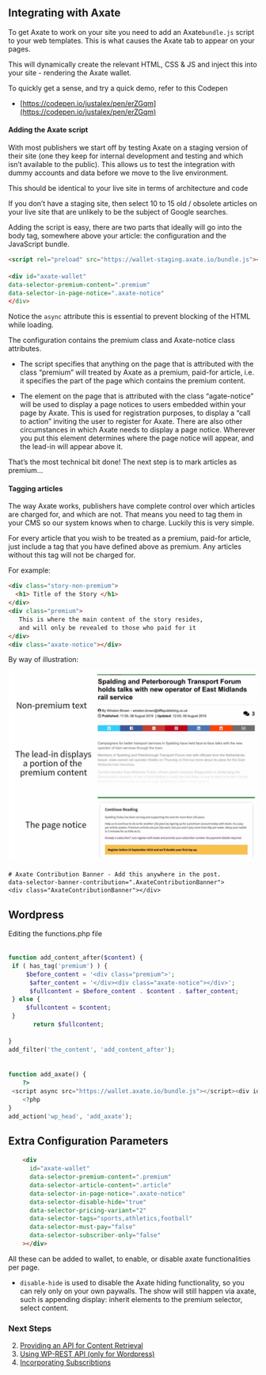 ## Integrating with Axate

To get Axate to work on your site you need to add an Axate`bundle.js` script to your web templates. This is what causes the Axate tab to appear on your pages.

This will dynamically create the relevant HTML, CSS & JS and inject this into your site - rendering the Axate wallet.

To quickly get a sense, and try a quick demo, refer to this Codepen

* [https://codepen.io/justalex/pen/erZGqm](https://codepen.io/justalex/pen/erZGqm)

#### Adding the Axate script

With most publishers we start off by testing Axate on a staging version of their site (one they keep for internal development and testing and which isn’t available to the public). This allows us to test the integration with dummy accounts and data before we move to the live environment.  

This should be identical to your live site in terms of architecture and code

If you don’t have a staging site, then select 10 to 15 old / obsolete articles on your live site that are unlikely to be the subject of Google searches.

Adding the script is easy, there are two parts that ideally will go into the body tag, somewhere above your article: the configuration and the JavaScript bundle.  

```html
<script rel="preload" src="https://wallet-staging.axate.io/bundle.js"></script>

<div id="axate-wallet" 
data-selector-premium-content=".premium" 
data-selector-in-page-notice=".axate-notice" 
</div>


```

Notice the `async` attribute this is essential to prevent blocking of the HTML while loading.

The configuration contains the premium class and Axate-notice class attributes.

* The script specifies that anything on the page that is attributed with the class “premium” will treated by Axate as a premium, paid-for article, i.e. it specifies the part of the page which contains the premium content.

* The element on the page that is attributed with the class “agate-notice” will be used to display a page notices to users embedded within your page by Axate. This is used for registration purposes, to display a “call to action” inviting the user to register for Axate. There are also other circumstances in which Axate needs to display a page notice. Wherever you put this element determines where the page notice will appear, and the lead-in will appear above it.

That’s the most technical bit done! The next step is to mark articles as premium...

#### Tagging articles

The way Axate works, publishers have complete control over which articles are charged for, and which are not. That means you need to tag them in your CMS so our system knows when to charge. Luckily this is very simple.

For every article that you wish to be treated as a premium, paid-for article, just include a tag that you have defined above as premium. Any articles without this tag will not be charged for.

For example:  

```html
<div class="story-non-premium">
  <h1> Title of the Story </h1>
</div>
<div class="premium"> 
   This is where the main content of the story resides,
   and will only be revealed to those who paid for it 
</div>
<div class="axate-notice"></div>
```

By way of illustration:

![Image of Axate Page Notice](../.assets/images/axate-page-notice.png)


```
# Axate Contribution Banner - Add this anywhere in the post. 
data-selector-banner-contribution=".AxateContributionBanner">
<div class="AxateContributionBanner"></div>
```

## Wordpress

Editing the functions.php file

```php

function add_content_after($content) {
 if ( has_tag('premium') ) { 
	 $before_content = '<div class="premium">';
      $after_content = '</div><div class="axate-notice"></div>';
      $fullcontent = $before_content . $content . $after_content;
 } else {
	 $fullcontent = $content;
 }
       return $fullcontent;

}
add_filter('the_content', 'add_content_after');


function add_axate() {
    ?>
 <script async src="https://wallet.axate.io/bundle.js"></script><div id="axate-wallet" data-selector-premium-content=".premium" data-selector-article-content=".article" data-selector-in-page-notice=".axate-notice"></div>
    <?php
}
add_action('wp_head', 'add_axate');

```

## Extra Configuration Parameters

```html
    <div
      id="axate-wallet"
      data-selector-premium-content=".premium"
      data-selector-article-content=".article"
      data-selector-in-page-notice=".axate-notice"
      data-selector-disable-hide="true"
      data-selector-pricing-variant="2"
      data-selector-tags="sports,athletics,football"
      data-selector-must-pay="false"
      data-selector-subscriber-only="false"
    ></div>

```
All these can be added to wallet, to enable, or disable axate functionalities per page.

- `disable-hide` is used to disable the Axate hiding functionality, so you can rely only on your own paywalls. The show will still happen via axate, such is appending display: inherit elements to the premium selector, select content.

### Next Steps

2. [Providing an API for Content Retrieval](./content-api.md)
3. [Using WP-REST API (only for Wordpress)](./wordpress-api.md)
4. [Incorporating Subscribtions](./subscriptions-api.md)
